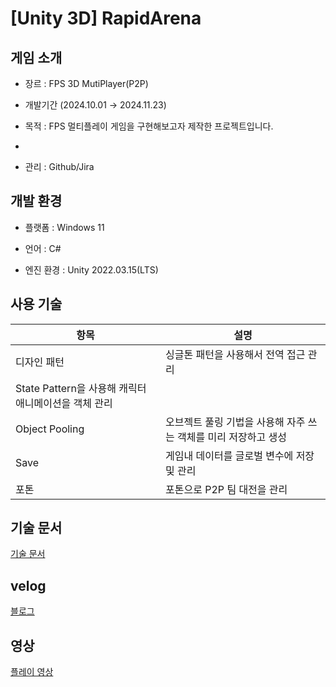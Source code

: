 # [Unity 3D] RapidArena



## 게임 소개

- 장르 : FPS 3D MutiPlayer(P2P)

- 개발기간 (2024.10.01 → 2024.11.23)

- 목적  : FPS 멀티플레이 게임을 구현해보고자 제작한 프로젝트입니다.
- 
- 관리 : Github/Jira

## 개발 환경
- 플랫폼 : Windows 11

- 언어 : C#

- 엔진 환경 : Unity 2022.03.15(LTS)


## 사용 기술

| 항목 | 설명 |
| ------------ | ------------- |
| 디자인 패턴 | 싱글톤 패턴을 사용해서 전역 접근 관리
State Pattern을 사용해 캐릭터 애니메이션을 객체 관리|
| Object Pooling | 오브젝트 풀링 기법을 사용해 자주 쓰는 객체를 미리 저장하고 생성 |
| Save | 게임내 데이터를 글로벌 변수에 저장 및 관리 |
| 포톤| 포톤으로 P2P 팀 대전을 관리|

 ## 기술 문서
[기술 문서](https://docs.google.com/presentation/d/1ASBFL0deqHO50BUfyGx-w9X3S-U0FXeQ4qpRaYTWGsU/edit?usp=sharing)

 ## velog

[블로그](https://velog.io/@typhoon760/posts?tag=%ED%8F%AC%ED%8A%B8%ED%8F%B4%EB%A6%AC%EC%98%A4)

 ## 영상
[플레이 영상](https://youtu.be/7IL2NW_SoXI?si=WMTmHV96WeVGsZX_)
 
  
